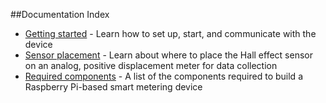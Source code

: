 ##Documentation Index

* [Getting started](gettingstarted.md) - Learn how to set up, start, and communicate with the device
* [Sensor placement](sensorplacement.md) - Learn about where to place the Hall effect sensor on an analog, positive displacement meter for data collection
* [Required components](requiredcomponents.md) - A list of the components required to build a Raspberry Pi-based smart metering device
